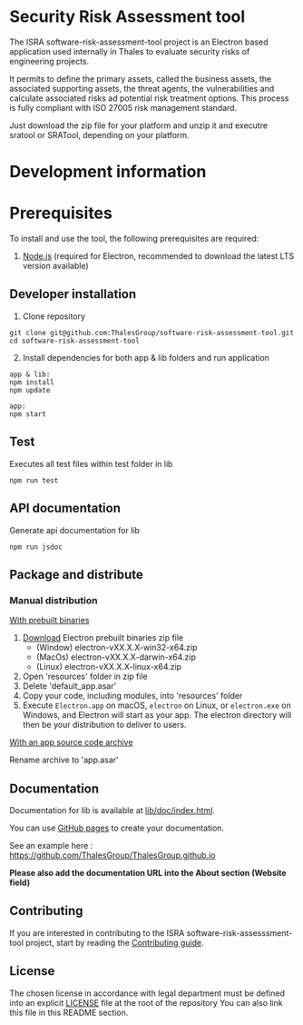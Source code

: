 # Security Risk Assessment tool

The ISRA software-risk-assessment-tool project is an Electron based application used internally in Thales to evaluate security risks of engineering projects. 

It permits to define the primary assets, called the business assets, the associated supporting assets, the threat agents, the vulnerabilities and calculate associated risks ad potential risk treatment options. This process is fully compliant with ISO 27005 risk management standard.

Just download the zip file for your platform and unzip it and executre sratool or SRATool, depending on your platform.

# Development information

# Prerequisites ##

To install and use the tool, the following prerequisites are required:

1. [Node.js](https://nodejs.org/en/) (required for Electron, recommended to download the latest LTS version available)

## Developer installation ##

1. Clone repository
```
git clone git@github.com:ThalesGroup/software-risk-assessment-tool.git
cd software-risk-assessment-tool
```
2. Install dependencies for both app & lib folders and run application
```
app & lib:
npm install
npm update

app:
npm start
```

## Test ##

Executes all test files within test folder in lib

```
npm run test
```

## API documentation ##

Generate api documentation for lib

```
npm run jsdoc
```

## Package and distribute ##

### Manual distribution ###

[With prebuilt binaries](https://www.electronjs.org/docs/latest/tutorial/application-distribution#with-prebuilt-binaries)

1. [Download](https://github.com/electron/electron/releases) Electron prebuilt binaries zip file
    * (Window) electron-vXX.X.X-win32-x64.zip
    * (MacOs) electron-vXX.X.X-darwin-x64.zip
    * (Linux) electron-vXX.X.X-linux-x64.zip
2. Open 'resources' folder in zip file
3. Delete 'default_app.asar'
4. Copy your code, including modules, into 'resources' folder
5. Execute `Electron.app` on macOS, `electron` on Linux, or `electron.exe` on Windows, and Electron will start as your app. The electron directory will then be your distribution to deliver to users.

[With an app source code archive](https://www.electronjs.org/docs/latest/tutorial/application-distribution#with-an-app-source-code-archive)

Rename archive to 'app.asar'

## Documentation

Documentation for lib is available at [lib/doc/index.html](lib/doc/index.html).

You can use [GitHub pages](https://guides.github.com/features/pages/) to create your documentation.

See an example here : https://github.com/ThalesGroup/ThalesGroup.github.io

**Please also add the documentation URL into the About section (Website field)**

## Contributing

If you are interested in contributing to the ISRA software-risk-assesssment-tool project, start by reading the [Contributing guide](/CONTRIBUTING.md).

## License

The chosen license in accordance with legal department must be defined into an explicit [LICENSE](https://github.com/ThalesGroup/template-project/blob/master/LICENSE) file at the root of the repository
You can also link this file in this README section.

